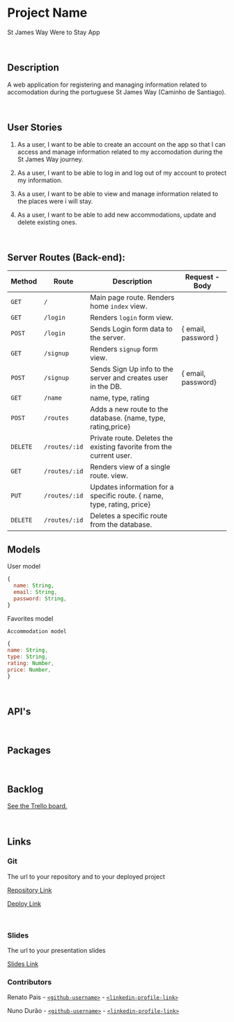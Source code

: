 # Project Name
St James Way Were to Stay App


<br>



## Description

A web application for registering and managing information related to accomodation during the portuguese St James Way (Caminho de Santiago).




<br>

## User Stories

1. As a user, I want to be able to create an account on the app so that I can access and manage information related to my accomodation during the St James Way journey.

2. As a user, I want to be able to log in and log out of my account to protect my information.

3. As a user, I want to be able to view and manage information related to the places were i will stay.

4.   As a user, I want to be able to add new accommodations, update and delete existing ones.



<br>



## Server Routes (Back-end):



| **Method** | **Route**                          | **Description**                                              | Request  - Body                                          |
| ---------- | ---------------------------------- | ------------------------------------------------------------ | -------------------------------------------------------- |
| `GET`      | `/`                                | Main page route.  Renders home `index` view.                 |                                                          |
| `GET`      | `/login`                           | Renders `login` form view.                                   |                                                          |
| `POST`     | `/login`                           | Sends Login form data to the server.                         | { email, password }                                      |
| `GET`      | `/signup`                          | Renders `signup` form view.                                  |                                                          |
| `POST`     | `/signup`                          | Sends Sign Up info to the server and creates user in the DB. | {  email, password}
| `GET`      | `/name`                     |name, type, rating                                   |
| `POST`     | `/routes`                          | Adds a new route to the database. {name, type, rating,price}                              |
| `DELETE`   | `/routes/:id` | Private route. Deletes the existing favorite from the current user. |                                                          |
| `GET`      | `/routes/:id`                     | Renders view of a single route. view.                              |                                                          |
| `PUT`      | `/routes/:id`         | Updates information for a specific route. { name, type, rating, price}  |
| `DELETE`      | `/routes/:id`         |Deletes a specific route from the database. |



## Models

User model

```javascript
{
  name: String,
  email: String,
  password: String,
}

```



Favorites model

```javascript
Accommodation model

{
name: String,
type: String,
rating: Number,
price: Number,
}

```



<br>

## API's


<br>


## Packages



<br>



## Backlog

[See the Trello board.]()



<br>



## Links



### Git

The url to your repository and to your deployed project

[Repository Link]()

[Deploy Link]()



<br>



### Slides

The url to your presentation slides

[Slides Link]()

### Contributors
Renato Pais - [`<github-username>`](https://github.com/Renatopais) - [`<linkedin-profile-link>`](https://www.linkedin.com/in/renato-pais-656b1340/)

Nuno Durão - [`<github-username>`](https://github.com/NunoDurao) - [`<linkedin-profile-link>`](https://www.linkedin.com/in/nuno-dur%C3%A3o-75259bb3/)
